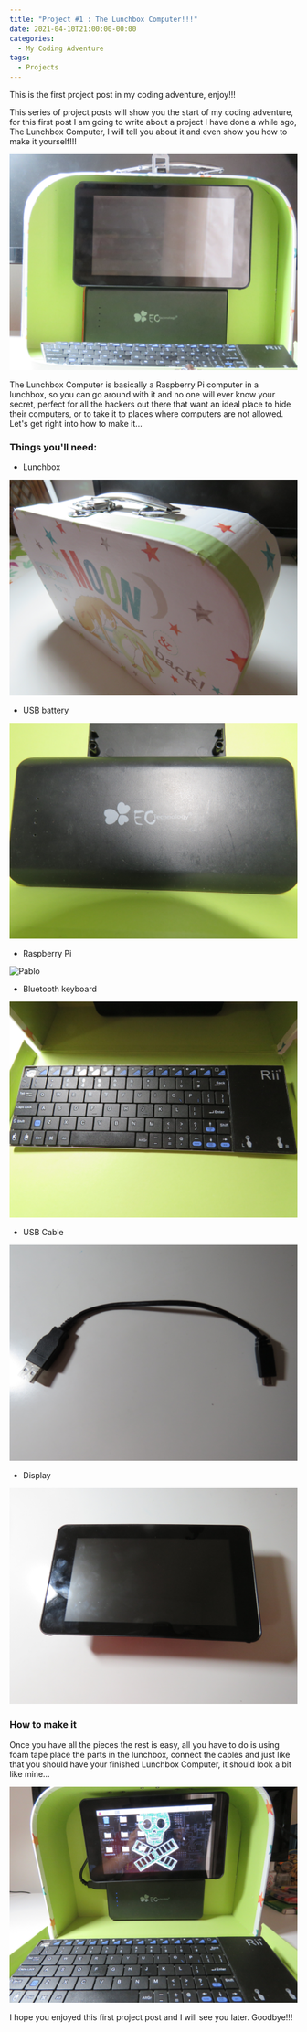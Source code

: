 ```yaml
---
title: "Project #1 : The Lunchbox Computer!!!"
date: 2021-04-10T21:00:00-00:00
categories:
  - My Coding Adventure
tags:
  - Projects
---
```


This is the first project post in my coding adventure, enjoy!!!

This series of project posts will show you the start of my coding adventure, for this first post I am going to write about a project I have done a while ago, The Lunchbox Computer, I will tell you about it and even show you how to make it yourself!!!

![Pablo](/assets/images/lunchbox/IMG_6226.JPG)

The Lunchbox Computer is basically a Raspberry Pi computer in a lunchbox, so you can go around with it and no one will ever know your secret, perfect for all the hackers out there that want an ideal place to hide their computers, or to take it to places where computers are not allowed. Let's get right into how to make it...

### Things you'll need:  

- Lunchbox

![Pablo](/assets/images/lunchbox/IMG_6222.JPG)

- USB battery

![Pablo](/assets/images/lunchbox/IMG_6220.JPG)

- Raspberry Pi

![Pablo](/assets/images/lunchbox/IMG_6217.JPG)

- Bluetooth keyboard

![Pablo](/assets/images/lunchbox/IMG_6214.JPG)

- USB Cable

![Pablo](/assets/images/lunchbox/IMG_6215.JPG)

- Display

![Pablo](/assets/images/lunchbox/IMG_6218.JPG)

### How to make it

Once you have all the pieces the rest is easy, all you have to do is using foam tape place the parts in the lunchbox, connect the cables and just like that you should have your finished Lunchbox Computer, it should look a bit like mine...

![Pablo](/assets/images/lunchbox/IMG_6221.JPG)

I hope you enjoyed this first project post and I will see you later. Goodbye!!!  





